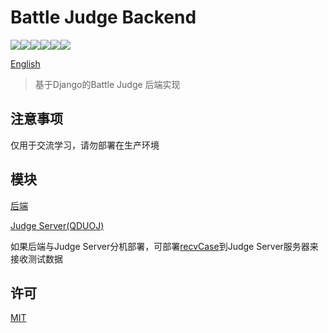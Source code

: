 # Battle Judge Backend

![](https://img.shields.io/badge/Python-3.6.8-blue)![](https://img.shields.io/badge/Django-3.1.5-blue)![](https://img.shields.io/badge/Django%20rest%20framework-3.12.5-blue)![](https://img.shields.io/badge/Channels-3.0.3-blue)![](https://img.shields.io/badge/Celery-5.0.5-blue)![](https://img.shields.io/badge/license-MIT-green)

[English](./README.md)

> 基于Django的Battle Judge 后端实现



## 注意事项

仅用于交流学习，请勿部署在生产环境



## 模块

[后端](https://github.com/BattleJudge/ojBE)

[Judge Server(QDUOJ)](https://github.com/QingdaoU/JudgeServer)

如果后端与Judge Server分机部署，可部署[recvCase](https://github.com/BattleJudge/recvCase)到Judge Server服务器来接收测试数据


## 许可

[MIT](http://opensource.org/licenses/MIT)

